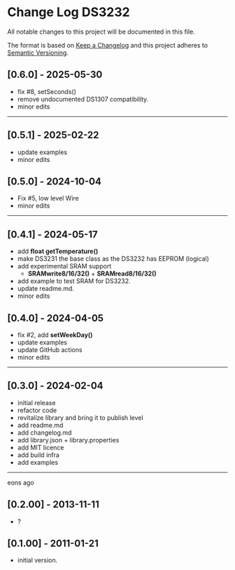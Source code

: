 # Change Log DS3232

All notable changes to this project will be documented in this file.

The format is based on [Keep a Changelog](http://keepachangelog.com/)
and this project adheres to [Semantic Versioning](http://semver.org/).


## [0.6.0] - 2025-05-30
- fix #8, setSeconds()
- remove undocumented DS1307 compatibility.
- minor edits

----

## [0.5.1] - 2025-02-22
- update examples
- minor edits

## [0.5.0] - 2024-10-04
- Fix #5, low level Wire
- minor edits

----

## [0.4.1] - 2024-05-17
- add **float getTemperature()**
- make DS3231 the base class as the DS3232 has EEPROM (logical)
- add experimental SRAM support 
  - **SRAMwrite8/16/32()** + **SRAMread8/16/32()**
- add example to test SRAM for DS3232.
- update readme.md.
- minor edits

## [0.4.0] - 2024-04-05
- fix #2, add **setWeekDay()**
- update examples
- update GitHub actions
- minor edits

----

## [0.3.0] - 2024-02-04
- initial release
- refactor code
- revitalize library and bring it to publish level
- add readme.md
- add changelog.md
- add library.json + library.properties
- add MIT licence
- add build infra
- add examples

----

eons ago

## [0.2.00] - 2013-11-11
- ?

## [0.1.00] - 2011-01-21
- initial version.
